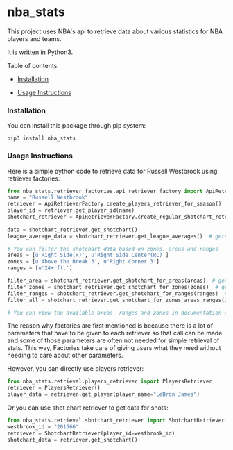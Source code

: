 # nba_stats

This project uses NBA's api to retrieve data about various statistics for NBA players and teams.

It is written in Python3. 

Table of contents:

* [Installation](#installation)

* [Usage Instructions](#usage-instructions)

### Installation 

You can install this package through pip system:

`pip3 install nba_stats`

### Usage Instructions

Here is a simple python code to retrieve data for Russell Westbrook using retriever factories:

```python
from nba_stats.retriever_factories.api_retriever_factory import ApiRetrieverFactory
name = "Russell Westbrook"
retriever = ApiRetrieverFactory.create_players_retriever_for_season()
player_id = retriever.get_player_id(name)
shotchart_retriever = ApiRetrieverFactory.create_regular_shotchart_retriever_for_player(player_id=player_id,
                                                                              season="2017-18")
data = shotchart_retriever.get_shotchart()
league_average_data = shotchart_retriever.get_league_averages()  # gets the league average data for each position

# You can filter the shotchart data based on zones, areas and ranges
areas = [u'Right Side(R)', u'Right Side Center(RC)']
zones = [u'Above the Break 3', u'Right Corner 3']
ranges = [u'24+ ft.']

filter_area = shotchart_retriever.get_shotchart_for_areas(areas)  # getting shotchart data only for given areas
filter_zones = shotchart_retriever.get_shotchart_for_zones(zones)  # getting shotchart data only for given zones
filter_ranges = shotchart_retriever.get_shotchart_for_ranges(ranges)  # getting shotchart data only for given ranges
filter_all = shotchart_retriever.get_shotchart_for_zones_areas_ranges(zones=zones, areas=areas, ranges=ranges)

# You can view the available areas, ranges and zones in documentation of specific methods.

```

The reason why factories are first mentioned is because there is a lot of parameters that have to be given 
to each retriever so that call can be made and some of those parameters are often not needed for simple retrieval of
stats. This way, Factories take care of giving users what they need without needing to care about other parameters.


However, you can directly use players retriever:

```python
from nba_stats.retrieval.players_retriever import PlayersRetriever
retriever = PlayersRetriever()
player_data = retriever.get_player(player_name="LeBron James")
``` 

Or you can use shot chart retriever to get data for shots:

```python
from nba_stats.retrieval.shotchart_retriever import ShotchartRetriever
westbrook_id = "201566"
retriever = ShotchartRetriever(player_id=westbrook_id)
shotchart_data = retriever.get_shotchart()
```
